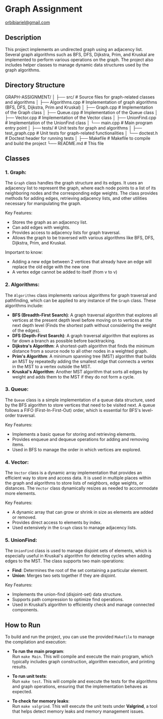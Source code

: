 # Graph Assignment
orbibiariel@gmail.com

## Description
This project implements an undirected graph using an adjacency list. Several graph algorithms such as BFS, DFS, Dijkstra, Prim, and Kruskal are implemented to perform various operations on the graph. The project also includes helper classes to manage dynamic data structures used by the graph algorithms.

## Directory Structure
GRAPH-ASSIGNMENT/
│
├── src/                           # Source files for graph-related classes and algorithms
│   ├── Algorithms.cpp             # Implementation of graph algorithms (BFS, DFS, Dijkstra, Prim and Kruskal)
│   ├── Graph.cpp                  # Implementation of the Graph class
│   ├── Queue.cpp                  # Implementation of the Queue class
│   ├── Vector.cpp                 # Implementation of the Vector class
│   ├── UnionFind.cpp              # Implementation of the UnionFind class
│   └── main.cpp                   # Main program entry point
│
├── tests/                         # Unit tests for graph and algorithms
│   ├── test_graph.cpp             # Unit tests for graph-related functionalities
│   └── doctest.h                  # Doctest header for running tests
│
├── Makefile                       # Makefile to compile and build the project
└── README.md                      # This file


## Classes

### 1. **Graph**: 
The `Graph` class handles the graph structure and its edges. It uses an adjacency list to represent the graph, where each node points to a list of its neighboring nodes and the corresponding edge weights. The class provides methods for adding edges, retrieving adjacency lists, and other utilities necessary for manipulating the graph.

Key Features:
- Stores the graph as an adjacency list.
- Can add edges with weights.
- Provides access to adjacency lists for graph traversal.
- Allows the graph to be traversed with various algorithms like BFS, DFS, Dijkstra, Prim, and Kruskal.

Important to know:
- Adding a new edge between 2 vertices that already have an edge will replace the old edge with the new one
- A vertex edge cannot be added to itself (from v to v)

### 2. **Algorithms**:
The `Algorithms` class implements various algorithms for graph traversal and pathfinding, which can be applied to any instance of the `Graph` class. These algorithms include:
- **BFS (Breadth-First Search)**: A graph traversal algorithm that explores all vertices at the present depth level before moving on to vertices at the next depth level (Finds the shortest path without considering the weight of the edges).
- **DFS (Depth-First Search)**: A graph traversal algorithm that explores as far down a branch as possible before backtracking.
- **Dijkstra's Algorithm**: A shortest-path algorithm that finds the minimum distance from a source node to all other nodes in a weighted graph.
- **Prim's Algorithm**: A minimum spanning tree (MST) algorithm that builds an MST by repeatedly adding the smallest edge that connects a vertex in the MST to a vertex outside the MST.
- **Kruskal's Algorithm**: Another MST algorithm that sorts all edges by weight and adds them to the MST if they do not form a cycle.

### 3. **Queue**:
The `Queue` class is a simple implementation of a queue data structure, used by the BFS algorithm to store vertices that need to be visited next. A queue follows a FIFO (First-In-First-Out) order, which is essential for BFS's level-order traversal.

Key Features:
- Implements a basic queue for storing and retrieving elements.
- Provides enqueue and dequeue operations for adding and removing items.
- Used in BFS to manage the order in which vertices are explored.

### 4. **Vector**:
The `Vector` class is a dynamic array implementation that provides an efficient way to store and access data. It is used in multiple places within the graph and algorithms to store lists of neighbors, edge weights, or distances. The `Vector` class dynamically resizes as needed to accommodate more elements.

Key Features:
- A dynamic array that can grow or shrink in size as elements are added or removed.
- Provides direct access to elements by index.
- Used extensively in the `Graph` class to manage adjacency lists.

### 5. **UnionFind**:
The `UnionFind` class is used to manage disjoint sets of elements, which is especially useful in Kruskal's algorithm for detecting cycles when adding edges to the MST. The class supports two main operations:
- **Find**: Determines the root of the set containing a particular element.
- **Union**: Merges two sets together if they are disjoint.

Key Features:
- Implements the union-find (disjoint-set) data structure.
- Supports path compression to optimize find operations.
- Used in Kruskal’s algorithm to efficiently check and manage connected components.

## How to Run

To build and run the project, you can use the provided `Makefile` to manage the compilation and execution:

- **To run the main program**:  
  Run `make Main`. This will compile and execute the main program, which typically includes graph construction, algorithm execution, and printing results.

- **To run unit tests**:  
  Run `make test`. This will compile and execute the tests for the algorithms and graph operations, ensuring that the implementation behaves as expected.

- **To check for memory leaks**:  
  Run `make valgrind`. This will execute the unit tests under **Valgrind**, a tool that helps detect memory leaks and memory management issues.



